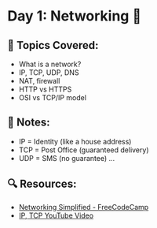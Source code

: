 
# Day 1: Networking 🧠

## 🔌 Topics Covered:
- What is a network?
- IP, TCP, UDP, DNS
- NAT, firewall
- HTTP vs HTTPS
- OSI vs TCP/IP model

## 📝 Notes:
- IP = Identity (like a house address)
- TCP = Post Office (guaranteed delivery)
- UDP = SMS (no guarantee)
...

## 🔍 Resources:
- [Networking Simplified - FreeCodeCamp](#)
- [IP, TCP YouTube Video](#)
